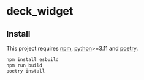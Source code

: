 # deck_widget

## Install

This project requires [npm](https://www.npmjs.com/), [python](https://www.python.org/downloads/)>=3.11 and [poetry](https://python-poetry.org/).

```bash
npm install esbuild
npm run build
poetry install
```


